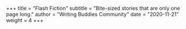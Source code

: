 +++
title = "Flash Fiction"
subtitle = "Bite-sized stories that are only one page long."
author = "Writing Buddies Community"
date = "2020-11-21"
weight = 4
+++

